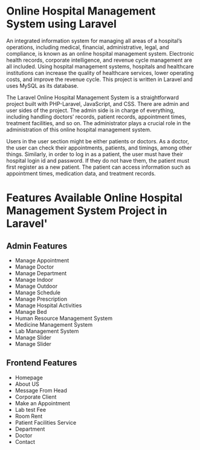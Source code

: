 # Online Hospital Management System using Laravel

An integrated information system for managing all areas of a hospital’s operations, including medical, financial, administrative, legal, and compliance, is known as an online hospital management system. Electronic health records, corporate intelligence, and revenue cycle management are all included. Using hospital management systems, hospitals and healthcare institutions can increase the quality of healthcare services, lower operating costs, and improve the revenue cycle. This project is written in Laravel and uses MySQL as its database.

The Laravel Online Hospital Management System is a straightforward project built with PHP-Laravel, JavaScript, and CSS. There are admin and user sides of the project. The admin side is in charge of everything, including handling doctors’ records, patient records, appointment times, treatment facilities, and so on. The administrator plays a crucial role in the administration of this online hospital management system.

Users in the user section might be either patients or doctors. As a doctor, the user can check their appointments, patients, and timings, among other things. Similarly, in order to log in as a patient, the user must have their hospital login id and password. If they do not have them, the patient must first register as a new patient. The patient can access information such as appointment times, medication data, and treatment records.

# Features Available Online Hospital Management System Project in Laravel'

## Admin Features
* Manage Appointment
* Manage Doctor
* Manage Department
* Manage Indoor
* Manage Outdoor
* Manage Schedule
* Manage Prescription
* Manage Hospital Activities
* Manage Bed
* Human Resource Management System
* Medicine Management System
* Lab Management System
* Manage Slider
* Manage Slider

## Frontend Features
* Homepage
* About US
* Message From Head
* Corporate Client
* Make an Appointment
* Lab test Fee
* Room Rent
* Patient Facilities
Service
* Department
* Doctor
* Contact
